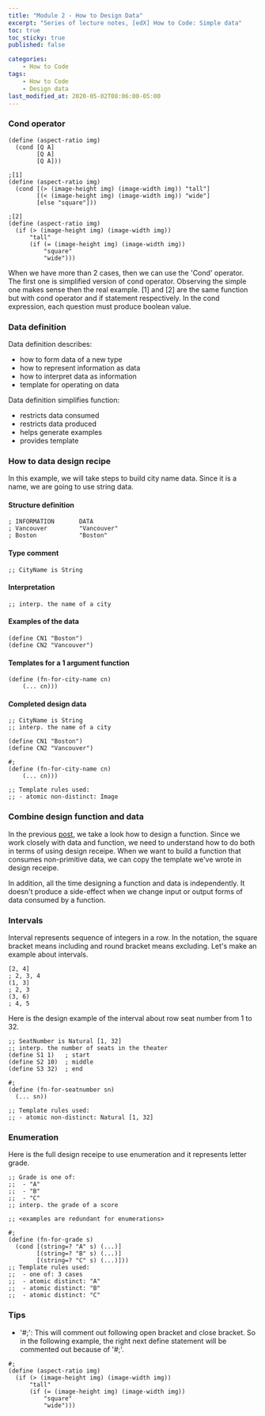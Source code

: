 ```yaml
---
title: "Module 2 - How to Design Data"
excerpt: "Series of lecture notes, [edX] How to Code: Simple data"
toc: true
toc_sticky: true
published: false

categories:
    - How to Code
tags:
    - How to Code
    - Design data
last_modified_at: 2020-05-02T08:06:00-05:00
---
```


### Cond operator 
```
(define (aspect-ratio img)
  (cond [Q A]
        [Q A]
        [Q A]))

;[1]
(define (aspect-ratio img)
  (cond [(> (image-height img) (image-width img)) "tall"]
        [(< (image-height img) (image-width img)) "wide"]
        [else "square"]))

;[2]
(define (aspect-ratio img)  
  (if (> (image-height img) (image-width img))
      "tall"
      (if (= (image-height img) (image-width img))
          "square"
          "wide")))
```
When we have more than 2 cases, then we can use the 'Cond' operator. The first one is simplified version of cond operator. Observing the simple one makes sense then the real example. [1] and [2] are the same function but with cond operator and if statement respectively. In the cond expression, each question must produce boolean value.


### Data definition
Data definition describes:
- how to form data of a new type
- how to represent information as data
- how to interpret data as information
- template for operating on data

Data definition simplifies function:
- restricts data consumed
- restricts data produced
- helps generate examples
- provides template


### How to data design recipe 
In this example, we will take steps to build city name data. Since it is a name, we are going to use string data. 
#### Structure definition 
```
; INFORMATION       DATA
; Vancouver         "Vancouver"
; Boston            "Boston"
```

#### Type comment 
```
;; CityName is String
```

#### Interpretation 
```
;; interp. the name of a city
```

#### Examples of the data
```
(define CN1 "Boston")
(define CN2 "Vancouver")
```

#### Templates for a 1 argument function
```
(define (fn-for-city-name cn)
    (... cn)))
```

#### Completed design data
```
;; CityName is String
;; interp. the name of a city

(define CN1 "Boston")
(define CN2 "Vancouver")

#;
(define (fn-for-city-name cn)
    (... cn)))

;; Template rules used:
;; - atomic non-distinct: Image
```


### Combine design function and data 

In the previous [post](https://devjunhong.github.io/how%20to%20code/module_1b_how_to_design_functions/), we take a look how to design a function. Since we work closely with data and function, we need to understand how to do both in terms of using design receipe. When we want to build a function that consumes non-primitive data, we can copy the template we've wrote in design receipe. 

In addition, all the time designing a function and data is independently. It doesn't produce a side-effect when we change input or output forms of data consumed by a function.


### Intervals
Interval represents sequence of integers in a row. In the notation, the square bracket means including and round bracket means excluding. Let's make an example about intervals. 

```
[2, 4]
; 2, 3, 4
(1, 3]
; 2, 3
(3, 6)
; 4, 5
```

Here is the design example of the interval about row seat number from 1 to 32. 
```
;; SeatNumber is Natural [1, 32]
;; interp. the number of seats in the theater
(define S1 1)   ; start
(define S2 10)  ; middle
(define S3 32)  ; end

#;
(define (fn-for-seatnumber sn)
  (... sn))

;; Template rules used:
;; - atomic non-distinct: Natural [1, 32]
```


### Enumeration 
Here is the full design receipe to use enumeration and it represents letter grade. 

```
;; Grade is one of:
;;  - "A"
;;  - "B"
;;  - "C"
;; interp. the grade of a score

;; <examples are redundant for enumerations>
 
#;
(define (fn-for-grade s)
  (cond [(string=? "A" s) (...)]
        [(string=? "B" s) (...)]
        [(string=? "C" s) (...)]))
;; Template rules used:
;;  - one of: 3 cases
;;  - atomic distinct: "A"
;;  - atomic distinct: "B"
;;  - atomic distinct: "C"
```


### Tips 
- '#;': This will comment out following open bracket and close bracket. So in the following example, the right next define statement will be commented out because of '#;'.
```
#;
(define (aspect-ratio img)  
  (if (> (image-height img) (image-width img))
      "tall"
      (if (= (image-height img) (image-width img))
          "square"
          "wide")))
```
